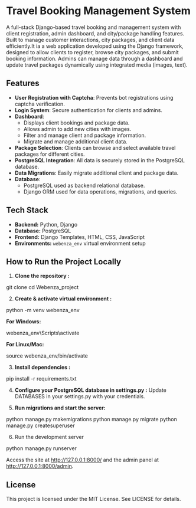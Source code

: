 # Travel Booking Management System

A full-stack Django-based travel booking and management system with client registration, admin dashboard, and city/package handling features. Built to manage customer interactions, city packages, and client data efficiently.It ia a web application developed using the Django framework, designed to allow clients to register, browse city packages, and submit booking information. Admins can manage data through a dashboard and update travel packages dynamically using integrated media (images, text).



## Features

- **User Registration with Captcha**: Prevents bot registrations using captcha verification.
- **Login System**: Secure authentication for clients and admins.
- **Dashboard**: 
  - Displays client bookings and package data.  
  - Allows admin to add new cities with images.  
  - Filter and manage client and package information.  
  - Migrate and manage additional client data.
- **Package Selection**: Clients can browse and select available travel packages for different cities.
- **PostgreSQL Integration**: All data is securely stored in the PostgreSQL database.
- **Data Migrations**: Easily migrate additional client and package data.
- **Database**:
  - PostgreSQL used as backend relational database. 
  - Django ORM used for data operations, migrations, and queries.

## Tech Stack

- **Backend:** Python, Django  
- **Database:** PostgreSQL  
- **Frontend:** Django Templates, HTML, CSS, JavaScript
- **Environments:** `webenza_env` virtual environment setup


## How to Run the Project Locally

1. **Clone the repository :**

git clone <your-repo-url>
cd Webenza_project

2. **Create & activate virtual environment :**

python -m venv webenza_env

**For Windows:**

webenza_env\Scripts\activate


**For Linux/Mac:**

source webenza_env/bin/activate

3. **Install dependencies :**

pip install -r requirements.txt

4. **Configure your PostgreSQL database in settings.py :**
Update DATABASES in your settings.py with your credentials.

5. **Run migrations and start the server:**

python manage.py makemigrations
python manage.py migrate
python manage.py createsuperuser

6. Run the development server

python manage.py runserver

Access the site at http://127.0.0.1:8000/ and the admin panel at http://127.0.0.1:8000/admin.

## License
This project is licensed under the MIT License. See LICENSE for details.

